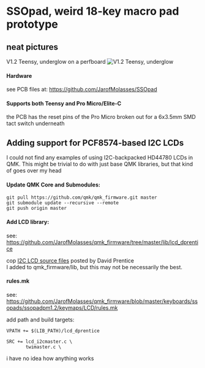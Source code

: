 # SSOpad, weird 18-key macro pad prototype

## neat pictures
V1.2 Teensy, underglow on a perfboard
![V1.2 Teensy, underglow](https://user-images.githubusercontent.com/33560291/85184022-05ea1000-b243-11ea-93e6-429593b7d0d9.jpg)

#### Hardware
see PCB files at: https://github.com/JarofMolasses/SSOpad

#### Supports both Teensy and Pro Micro/Elite-C
the PCB has the reset pins of the Pro Micro broken out for a 6x3.5mm SMD tact switch underneath

## Adding support for PCF8574-based I2C LCDs
I could not find any examples of using I2C-backpacked HD44780 LCDs in QMK. This might be trivial to do with just base QMK libraries, but that kind of goes over my head 

#### Update QMK Core and Submodules:
```
git pull https://github.com/qmk/qmk_firmware.git master
git submodule update --recursive --remote
git push origin master
```
#### Add LCD library:
see: https://github.com/JarofMolasses/qmk_firmware/tree/master/lib/lcd_dprentice

cop  [I2C LCD source files](https://www.avrfreaks.net/comment/2640876#comment-2640876) posted by David Prentice\
I added to qmk_firmware/lib, but this may not be necessarily the best.

#### rules.mk 
see: https://github.com/JarofMolasses/qmk_firmware/blob/master/keyboards/ssopads/ssopadpm1.2/keymaps/LCD/rules.mk

add path and build targets:
```
VPATH += $(LIB_PATH)/lcd_dprentice

SRC += lcd_i2cmaster.c \
       twimaster.c \
```

i have no idea how anything works




